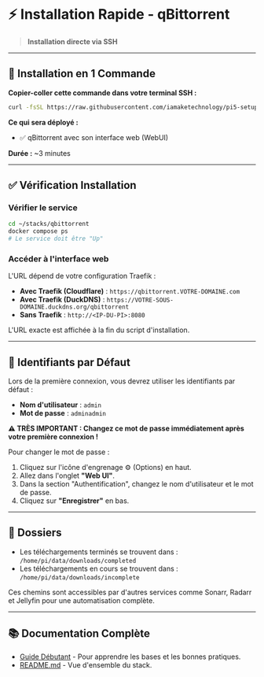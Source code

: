 # ⚡ Installation Rapide - qBittorrent

> **Installation directe via SSH**

---

## 🚀 Installation en 1 Commande

**Copier-coller cette commande dans votre terminal SSH :**

```bash
curl -fsSL https://raw.githubusercontent.com/iamaketechnology/pi5-setup/main/06-media/qbittorrent/scripts/01-qbittorrent-deploy.sh | sudo bash
```

**Ce qui sera déployé :**
- ✅ qBittorrent avec son interface web (WebUI)

**Durée :** ~3 minutes

---

## ✅ Vérification Installation

### Vérifier le service
```bash
cd ~/stacks/qbittorrent
docker compose ps
# Le service doit être "Up"
```

### Accéder à l'interface web
L'URL dépend de votre configuration Traefik :
- **Avec Traefik (Cloudflare)** : `https://qbittorrent.VOTRE-DOMAINE.com`
- **Avec Traefik (DuckDNS)** : `https://VOTRE-SOUS-DOMAINE.duckdns.org/qbittorrent`
- **Sans Traefik** : `http://<IP-DU-PI>:8080`

L'URL exacte est affichée à la fin du script d'installation.

---

## 🔐 Identifiants par Défaut

Lors de la première connexion, vous devrez utiliser les identifiants par défaut :

-   **Nom d'utilisateur** : `admin`
-   **Mot de passe** : `adminadmin`

**⚠️ TRÈS IMPORTANT : Changez ce mot de passe immédiatement après votre première connexion !**

Pour changer le mot de passe :
1.  Cliquez sur l'icône d'engrenage ⚙️ (Options) en haut.
2.  Allez dans l'onglet **"Web UI"**.
3.  Dans la section "Authentification", changez le nom d'utilisateur et le mot de passe.
4.  Cliquez sur **"Enregistrer"** en bas.

---

## 📂 Dossiers

-   Les téléchargements terminés se trouvent dans : `/home/pi/data/downloads/completed`
-   Les téléchargements en cours se trouvent dans : `/home/pi/data/downloads/incomplete`

Ces chemins sont accessibles par d'autres services comme Sonarr, Radarr et Jellyfin pour une automatisation complète.

---

## 📚 Documentation Complète

- [Guide Débutant](qbittorrent-guide.md) - Pour apprendre les bases et les bonnes pratiques.
- [README.md](README.md) - Vue d'ensemble du stack.
